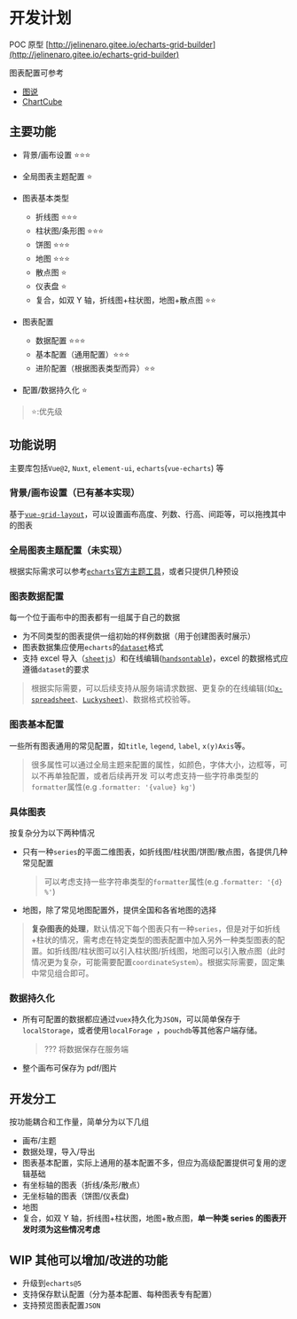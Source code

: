 # 开发计划

POC 原型 [http://jelinenaro.gitee.io/echarts-grid-builder](http://jelinenaro.gitee.io/echarts-grid-builder)

图表配置可参考

- [图说](https://tushuo.baidu.com/)
- [ChartCube](https://chartcube.alipay.com/)

## 主要功能

- 背景/画布设置 ⭐⭐⭐
- 全局图表主题配置 ⭐
- 图表基本类型

  - 折线图 ⭐⭐⭐
  - 柱状图/条形图 ⭐⭐⭐
  - 饼图 ⭐⭐⭐
  - 地图 ⭐⭐⭐
  - 散点图 ⭐
  - 仪表盘 ⭐
  - 复合，如双 Y 轴，折线图+柱状图，地图+散点图 ⭐⭐

- 图表配置

  - 数据配置 ⭐⭐⭐
  - 基本配置（通用配置）⭐⭐⭐
  - 进阶配置（根据图表类型而异）⭐⭐

- 配置/数据持久化 ⭐

> ⭐:优先级

## 功能说明

主要库包括`Vue@2`, `Nuxt`, `element-ui`, `echarts`(`vue-echarts`) 等

### 背景/画布设置（已有基本实现）

基于[`vue-grid-layout`](https://github.com/jbaysolutions/vue-grid-layout)，可以设置画布高度、列数、行高、间距等，可以拖拽其中的图表

### 全局图表主题配置（未实现）

根据实际需求可以参考[`echarts`官方主题工具](https://echarts.apache.org/zh/theme-builder.html)，或者只提供几种预设

### 图表数据配置

每一个位于画布中的图表都有一组属于自己的数据

- 为不同类型的图表提供一组初始的样例数据（用于创建图表时展示）
- 图表数据集应使用`echarts`的[`dataset`](https://echarts.apache.org/zh/tutorial.html#%E4%BD%BF%E7%94%A8%20dataset%20%E7%AE%A1%E7%90%86%E6%95%B0%E6%8D%AE)格式
- 支持 excel 导入（[`sheetjs`](https://github.com/SheetJS/sheetjs)）和在线编辑([`handsontable`](https://handsontable.com/docs/8.2.0/tutorial-introduction.html))，excel 的数据格式应遵循`dataset`的要求

> 根据实际需要，可以后续支持从服务端请求数据、更复杂的在线编辑(如[`x-spreadsheet`](https://myliang.github.io/x-spreadsheet/)、[`Luckysheet`](https://mengshukeji.github.io/LuckysheetDocs/))、数据格式校验等。

### 图表基本配置

一些所有图表通用的常见配置，如`title`, `legend`, `label`, `x(y)Axis`等。

> 很多属性可以通过全局主题来配置的属性，如颜色，字体大小，边框等，可以不再单独配置，或者后续再开发
> 可以考虑支持一些字符串类型的`formatter`属性(e.g .`formatter: '{value} kg'`)

### 具体图表

按复杂分为以下两种情况

- 只有一种`series`的平面二维图表，如折线图/柱状图/饼图/散点图，各提供几种常见配置

  > 可以考虑支持一些字符串类型的`formatter`属性(e.g .`formatter: '{d} %'`)

- 地图，除了常见地图配置外，提供全国和各省地图的选择

> **复杂图表的处理**，默认情况下每个图表只有一种`series`，但是对于如折线+柱状的情况，需考虑在特定类型的图表配置中加入另外一种类型图表的配置。如折线图/柱状图可以引入柱状图/折线图，地图可以引入散点图（此时情况更为复杂，可能需要配置`coordinateSystem`）。根据实际需要，固定集中常见组合即可。

### 数据持久化

- 所有可配置的数据都应通过`vuex`持久化为`JSON`，可以简单保存于`localStorage`，或者使用`localForage `，`pouchdb`等其他客户端存储。

  > ??? 将数据保存在服务端

- 整个画布可保存为 pdf/图片

## 开发分工

按功能耦合和工作量，简单分为以下几组

- 画布/主题
- 数据处理，导入/导出
- 图表基本配置，实际上通用的基本配置不多，但应为高级配置提供可复用的逻辑基础
- 有坐标轴的图表（折线/条形/散点）
- 无坐标轴的图表（饼图/仪表盘)
- 地图
- 复合，如双 Y 轴，折线图+柱状图，地图+散点图，**单一种类 series 的图表开发时须为这些情况考虑**

## WIP 其他可以增加/改进的功能

- 升级到`echarts@5`
- 支持保存默认配置（分为基本配置、每种图表专有配置）
- 支持预览图表配置`JSON`
